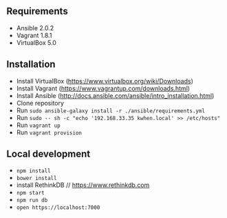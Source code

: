 ## Requirements
 - Ansible 2.0.2
 - Vagrant 1.8.1
 - VirtualBox 5.0

## Installation
 - Install VirtualBox (https://www.virtualbox.org/wiki/Downloads)
 - Install Vagrant (https://www.vagrantup.com/downloads.html)
 - Install Ansible (http://docs.ansible.com/ansible/intro_installation.html)
 - Clone repository
 - Run `sudo ansible-galaxy install -r ./ansible/requirements.yml`
 - Run `sudo -- sh -c "echo '192.168.33.35 kwhen.local' >> /etc/hosts"`
 - Run `vagrant up`
 - Run `vagrant provision`

## Local development
 - `npm install`
 - `bower install`
 -  install RethinkDB // https://www.rethinkdb.com
 - `npm start`
 - `npm run db`
 - `open https://localhost:7000`
